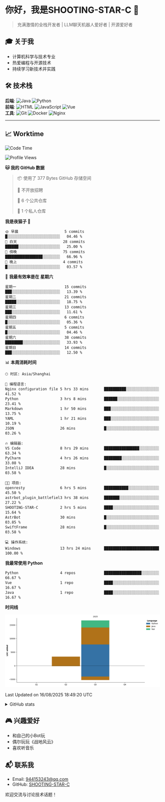 # 你好，我是SHOOTING-STAR-C 👋 
> 充满激情的全栈开发者 | LLM聊天机器人爱好者 | 开源爱好者 

## 🎓 关于我
- 计算机科学与技术专业
- 热爱编程与开源技术
- 持续学习新技术并实践

## 🛠️ 技术栈
**后端**: ![Java](https://img.shields.io/badge/Java-熟练-blue) ![Python](https://img.shields.io/badge/Python-掌握-green)  
**前端**: ![HTML](https://img.shields.io/badge/HTML-熟练-blue) ![JavaScript](https://img.shields.io/badge/JavaScript-熟练-blue) ![Vue](https://img.shields.io/badge/Vue.js-熟练-blue)  
**工具**: ![Git](https://img.shields.io/badge/Git-熟练-blue) ![Docker](https://img.shields.io/badge/Docker-掌握-green) ![Nginx](https://img.shields.io/badge/Nginx-熟练-blue)  

-------
## 📈 Worktime
<!--START_SECTION:waka-->
![Code Time](http://img.shields.io/badge/Code%20Time-21%20hrs%2037%20mins-blue)

![Profile Views](http://img.shields.io/badge/%E4%B8%AA%E4%BA%BA%E8%B5%84%E6%96%99%E8%A7%82%E7%9C%8B%E6%AC%A1%E6%95%B0-43-blue)

**🐱 我的 GitHub 数据** 

> 📦  使用了 377 Bytes GitHub 存储空间 
 > 
> 🚫 不开放招聘
 > 
> 📜 6 个公共仓库 
 > 
> 🔑 1 个私人仓库 
 > 
**我是夜猫子 🦉** 

```text
🌞 早晨                     5 commits           █░░░░░░░░░░░░░░░░░░░░░░░░   04.46 % 
🌆 白天                     28 commits          ██████░░░░░░░░░░░░░░░░░░░   25.00 % 
🌃 傍晚                     75 commits          █████████████████░░░░░░░░   66.96 % 
🌙 晚上                     4 commits           █░░░░░░░░░░░░░░░░░░░░░░░░   03.57 % 
```
📅 **我最有效率是在 星期六** 

```text
星期一                      15 commits          ███░░░░░░░░░░░░░░░░░░░░░░   13.39 % 
星期二                      21 commits          █████░░░░░░░░░░░░░░░░░░░░   18.75 % 
星期三                      13 commits          ███░░░░░░░░░░░░░░░░░░░░░░   11.61 % 
星期四                      6 commits           █░░░░░░░░░░░░░░░░░░░░░░░░   05.36 % 
星期五                      5 commits           █░░░░░░░░░░░░░░░░░░░░░░░░   04.46 % 
星期六                      38 commits          ████████░░░░░░░░░░░░░░░░░   33.93 % 
星期日                      14 commits          ███░░░░░░░░░░░░░░░░░░░░░░   12.50 % 
```


📊 **本周消耗时间** 

```text
🕑︎ 时区: Asia/Shanghai

💬 编程语言: 
Nginx configuration file 5 hrs 33 mins       ██████████░░░░░░░░░░░░░░░   41.52 % 
Python                   3 hrs 8 mins        ██████░░░░░░░░░░░░░░░░░░░   23.41 % 
Markdown                 1 hr 50 mins        ███░░░░░░░░░░░░░░░░░░░░░░   13.75 % 
YAML                     1 hr 21 mins        ███░░░░░░░░░░░░░░░░░░░░░░   10.19 % 
JSON                     26 mins             █░░░░░░░░░░░░░░░░░░░░░░░░   03.26 % 

🔥 编辑器: 
VS Code                  8 hrs 29 mins       ████████████████░░░░░░░░░   63.34 % 
PyCharm                  4 hrs 26 mins       ████████░░░░░░░░░░░░░░░░░   33.08 % 
IntelliJ IDEA            28 mins             █░░░░░░░░░░░░░░░░░░░░░░░░   03.58 % 

🐱‍💻 项目: 
openresty                6 hrs 5 mins        ███████████░░░░░░░░░░░░░░   45.50 % 
astrbot_plugin_battlefiel3 hrs 38 mins       ███████░░░░░░░░░░░░░░░░░░   27.22 % 
SHOOTING-STAR-C          2 hrs 5 mins        ████░░░░░░░░░░░░░░░░░░░░░   15.64 % 
AstrBot                  30 mins             █░░░░░░░░░░░░░░░░░░░░░░░░   03.85 % 
SwiftFrame               28 mins             █░░░░░░░░░░░░░░░░░░░░░░░░   03.58 % 

💻 操作系统: 
Windows                  13 hrs 24 mins      █████████████████████████   100.00 % 
```

**我最常使用 Python** 

```text
Python                   4 repos             █████████████████░░░░░░░░   66.67 % 
Vue                      1 repo              ████░░░░░░░░░░░░░░░░░░░░░   16.67 % 
Java                     1 repo              ████░░░░░░░░░░░░░░░░░░░░░   16.67 % 
```



**时间线**

![Lines of Code chart](https://raw.githubusercontent.com/SHOOTING-STAR-C/SHOOTING-STAR-C/main/assets/bar_graph.png)


 Last Updated on 16/08/2025 18:49:20 UTC
<!--END_SECTION:waka-->

<details>
<summary>GitHub stats</summary>

## GitHub stats
[![GitHub stats](https://github-readme-stats.vercel.app/api?username=SHOOTING-STAR-C&show_icons=true&theme=default)](https://github.com/SHOOTING-STAR-C)

</details>

## 🎮 兴趣爱好
- 和自己的小Bot玩
- 偶尔玩玩《战地风云》
- 喜欢听音乐

## 📬 联系我
- Email: 944153243@qq.com
- GitHub: [SHOOTING-STAR-C](https://github.com/SHOOTING-STAR-C)

欢迎交流与讨论技术话题！
